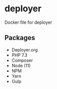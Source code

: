 # deployer
Docker file for deployer

## Packages

 - Deployer.org
 - PHP 7.3
 - Composer
 - Node (11)
 - NPM
 - Yarn
 - Gulp
